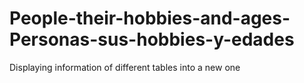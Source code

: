 # People-their-hobbies-and-ages-Personas-sus-hobbies-y-edades
Displaying information of different tables into a new one

